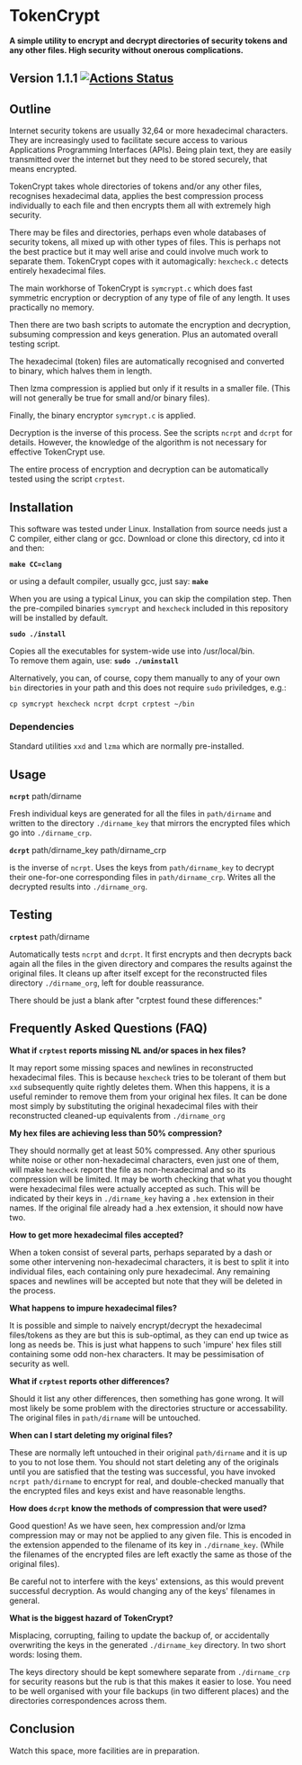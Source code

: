 # TokenCrypt

**A simple utility to encrypt and decrypt directories of security tokens and any other files.
High security without onerous complications.**

## Version 1.1.1  [![Actions Status](https://github.com/liborty/TokenCrypt/workflows/Cl/badge.svg)](https://github.com/liborty/TokenCrypt/actions)

## Outline

Internet security tokens are usually 32,64 or more hexadecimal characters. 
They are increasingly used to facilitate secure access to various 
Applications Programming Interfaces (APIs). Being plain text,
they are easily transmitted over the internet but they need to be stored securely,
that means encrypted. 

TokenCrypt takes whole directories of tokens
and/or any other files, recognises hexadecimal data, applies the best compression 
process individually to each file and then encrypts them all with extremely high security.

There may be files and directories, perhaps even whole databases of security tokens,
all mixed up with other types of files. This is perhaps not the best practice but 
it may well arise and could involve much work to separate them. TokenCrypt copes with it
automagically: `hexcheck.c` detects entirely hexadecimal files.

The main workhorse of TokenCrypt is `symcrypt.c` which does fast symmetric
encryption or decryption of any type of file of any length. It uses practically no memory.

Then there are two bash scripts to automate the encryption and decryption,
subsuming compression and keys generation. Plus an automated overall testing script.

The hexadecimal (token) files are automatically recognised and converted to binary, 
which halves them in length.

Then lzma compression is applied but only if it results in a smaller file.
(This will not generally be true for small and/or binary files).

Finally, the binary encryptor `symcrypt.c` is applied.

Decryption is the inverse of this process. See the scripts `ncrpt` and `dcrpt` for details.
However, the knowledge of the algorithm is not necessary for effective TokenCrypt use.

The entire process of encryption and decryption can be automatically
tested using the script `crptest`.

## Installation

This software was tested under Linux. Installation from source needs just a C compiler,
either clang or gcc. Download or clone this directory, cd into it and then:  

**`make CC=clang`**

or using a default compiler, usually gcc, just say: **`make`**

When you are using a typical Linux, you can skip the compilation step. 
Then the pre-compiled binaries `symcrypt` and `hexcheck` included in this repository
will be installed by default.

**`sudo ./install`**
 
Copies all the executables for system-wide use into /usr/local/bin.  
To remove them again, use: **`sudo ./uninstall`**

Alternatively, you can, of course, copy them manually to any of your own `bin` 
directories in your path and this does not require `sudo` priviledges, e.g.:

`cp symcrypt hexcheck ncrpt dcrpt crptest ~/bin`

### Dependencies

Standard utilities `xxd` and `lzma` which are normally pre-installed.

## Usage

**`ncrpt`** path/dirname

Fresh individual keys are generated for all the files in `path/dirname` and
written to the directory `./dirname_key` that mirrors the encrypted files
which go into `./dirname_crp`.

**`dcrpt`** path/dirname_key path/dirname_crp

is the inverse of `ncrpt`. Uses the keys from  `path/dirname_key` to decrypt 
their one-for-one corresponding files in `path/dirname_crp`.
Writes all the decrypted results into `./dirname_org`.

## Testing

**`crptest`** path/dirname 

Automatically tests `ncrpt` and `dcrpt`. It first encrypts and then decrypts back again all the files in the given directory
and compares the results against the original files. It cleans up after itself except for
the reconstructed files directory `./dirname_org`, left for double reassurance.

There should be just a blank after "crptest found these differences:"

## Frequently Asked Questions (FAQ)

**What if `crptest` reports missing NL and/or spaces in hex files?**

It may report some missing spaces and newlines in reconstructed hexadecimal files.
This is because `hexcheck` tries to be tolerant of them but `xxd` subsequently
quite rightly deletes them. When this happens, it is a useful reminder to remove them
from your original hex files. It can be done most simply by substituting the 
original hexadecimal files with their reconstructed cleaned-up equivalents from `./dirname_org`

**My hex files are achieving less than 50% compression?**

They should normally get at least 50% compressed.
Any other spurious white noise or other non-hexadecimal characters, even just one of them,
will make `hexcheck` report the file as non-hexadecimal and so its compression will
be limited. It may be worth checking that what you thought were hexadecimal files
were actually accepted as such. This will be indicated by their keys in `./dirname_key`
having a `.hex` extension in their names. If the original file already had a .hex extension,
it should now have two.

**How to get more hexadecimal files accepted?**

When a token consist of several parts, perhaps separated by a dash or some
other intervening non-hexadecimal characters, it is best to split it into individual
files, each containing only pure hexadecimal. Any remaining spaces and newlines 
will be accepted but note that they will be deleted in the process.

**What happens to impure hexadecimal files?**

It is possible and simple to naively encrypt/decrypt the hexadecimal files/tokens
as they are but this is sub-optimal, as they can end up twice as long as needs be. 
This is just what happens to such 'impure' hex files still containing some odd non-hex characters.
It may be pessimisation of security as well.

**What if `crptest` reports other differences?**

Should it list any other differences, then something has gone wrong. It will most
likely be some problem with the directories structure or accessability.
The original files in `path/dirname` will be untouched.

**When can I start deleting my original files?**

These are normally left untouched in their original `path/dirname` and it is up to you
to not lose them. You should not start deleting any of the originals until you 
are satisfied that the testing was successful, you have invoked `ncrpt path/dirname` 
to encrypt for real, and double-checked manually that the encrypted files and keys exist
and have reasonable lengths.

**How does `dcrpt` know the methods of compression that were used?**

Good question! As we have seen, hex compression and/or lzma compression may or may not
be applied to any given file. This is encoded in the extension appended to the filename
of its key in `./dirname_key`. (While the filenames of the encrypted files are left 
exactly the same as those of the original files).

Be careful not to interfere with the keys' extensions, as this would prevent successful decryption.
As would changing any of the keys' filenames in general.

**What is the biggest hazard of TokenCrypt?**

Misplacing, corrupting, failing to update the backup of, or accidentally overwriting the keys in the generated
`./dirname_key` directory. In two short words: losing them. 

The keys directory should be kept somewhere separate from 
`./dirname_crp` for security reasons but the rub is that this makes it easier to lose.
You need to be well organised with your file backups (in two different places)
and the directories correspondences across them.

## Conclusion

Watch this space, more facilities are in preparation.
